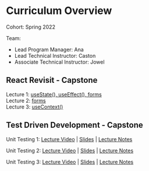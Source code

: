 # Curriculum Overview

Cohort: Spring 2022

Team:
* Lead Program Manager: Ana
* Lead Technical Instructor: Caston
* Associate Technical Instructor: Jowel


 

## React Revisit - Capstone

Lecture 1: [useState(), useEffect(), forms ](https://us02web.zoom.us/rec/play/-bd6xPK-7cWv5pGbpCtfrQbMtRAlJSmjIMtPEi5HzqLdy-T0EstC1gngQIpomsmj8MwZkPtUgFL8qZI9.QTDx5NRzOBJZREGN?continueMode=true)<br>
Lecture 2: [forms](https://drive.google.com/file/d/1j8zamIrVpPiaPyrfNe_Ik9XHVvYDE3gA/view?usp=sharing) <br>
Lecture 3: [useContext()](https://us02web.zoom.us/rec/play/Mn5BPxnHWDI3zLpHc4DiWzmJEBJaIRQv8rdGNX5bkQP_9zNYtawjC1kCBV_2u2Itzvh9CDyddF_OH3Uz.M5SXK8EHKN_H8pU8?autoplay=true&startTime=1673460852000)


## Test Driven Development - Capstone

Unit Testing 1: [Lecture Video](https://us02web.zoom.us/rec/play/lE75nnUd85s-XASUvFHVQbaoK9uq538f8wnm58IedpUMRvyyXcQSc_nsMZGFSYfStchDXYYV5zCON476.6WTEqvjF8Uc5bNSI?autoplay=true&startTime=1673982082000)  | [Slides](https://docs.google.com/presentation/d/118zyiTZgUJ56BciASaJkFhaz3n_IVl0qVQg8F4J4vP0/edit#slide=id.g1d731887db1_0_0)  | [Lecture Notes](https://gist.github.com/CLeeBenjamin/1ee859c157ce4a621e29e830db25e57a)<br>

Unit Testing 2: [Lecture Video]()  | [Slides]()  | [Lecture Notes]()<br>

Unit Testing 3: [Lecture Video]()  | [Slides]()  | [Lecture Notes]()<br>



